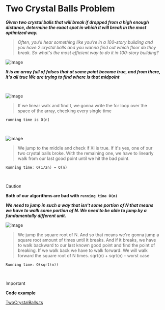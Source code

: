 # Two Crystal Balls Problem

***Given two crystal balls that will break if dropped from a high enough distance, determine the exact spot in which it will break in the most optimized way.***

>*Often, you'll hear something like you're in a 100-story building and you have 2 crystal balls and you wanna find out which floor do they break.*
>*So what's the most efficient way to do it in 100-story building?*

![image](https://github.com/mbrezov/The-Last-Algorithms-Course-Youll-Need-notes/assets/127137480/e9ded132-fa9a-469a-9036-62a9efc03d65)

***It is an array full of falses that at some point become true, and from there, it's all true
We are trying to find where is that midpoint***

<br />

![image](https://github.com/mbrezov/The-Last-Algorithms-Course-Youll-Need-notes/assets/127137480/b5225000-d9cd-400b-8c4f-7960d501a00f)

>If we linear walk and find t, we gonna write the for loop over the space of the array, checking every single time

`running time is O(n)`

<br />

![image](https://github.com/mbrezov/The-Last-Algorithms-Course-Youll-Need-notes/assets/127137480/f7a1db83-c1bf-4e31-a08a-885a2796378b)

>We jump to the middle and check if Xi is true. If it's yes, one of our two crystal balls broke. With the remaining one, we have to linearly walk from our last good point until we hit the bad point.

`Running time: O(1/2n) = O(n)`

<br />

>[!CAUTION]
> **Both of our algorithms are bad with `running time O(n)`**

***We need to jump in such a way that isn't some portion of N that means we have to walk some portion of N. We need to be able to jump by a fundamentally different unit.***

![image](https://github.com/mbrezov/The-Last-Algorithms-Course-Youll-Need-notes/assets/127137480/a6634119-1ea2-42ba-a4db-b37f30aa313e)

>We jump the square root of N. And so that means we're gonna jump a square root amount of times until it breaks. And if it breaks, we have to walk backward to our last known good point and find the point of breaking.
>If we walk back we have to walk forward. We will walk forward the square root of N times.
>sqrt(n) + sqrt(n) - worst case

`Running time: O(sqrt(n))`

<br />

> [!IMPORTANT]
> **Code example**
> 
> [TwoCrystalBalls.ts](https://github.com/mbrezov/The-Last-Algorithms-Course-Youll-Need-notes/blob/main/05-Two%20Crystal%20Balls%20Problem/src/TwoCrystalBalls.ts)
